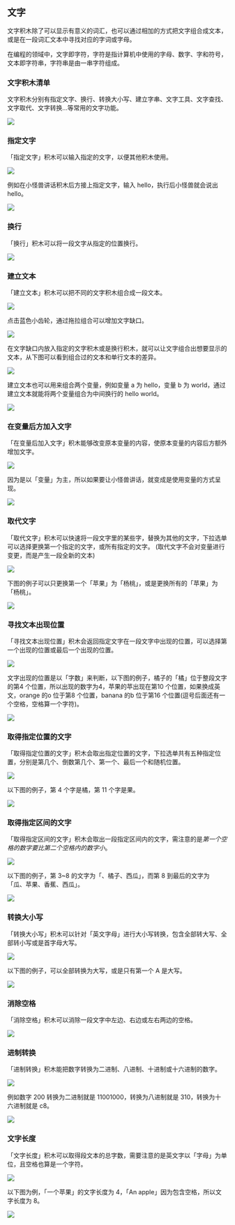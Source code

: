## 文字

文字积木除了可以显示有意义的词汇，也可以通过相加的方式把文字组合成文本，或是在一段词汇文本中寻找对应的字词或字母。

在编程的领域中，文字即字符，字符是指计算机中使用的字母、数字、字和符号，文本即字符串，字符串是由一串字符组成。

### 文字积木清单

文字积木分别有指定文字、换行、转换大小写、建立字串、文字工具、文字查找、文字取代、文字转换...等常用的文字功能。

![](text/upload_5c03f0c1fd1c247a8c76419994cbbe5b.png)

### 指定文字

「指定文字」积木可以输入指定的文字，以便其他积木使用。

![](text/text-02.jpg)

例如在小怪兽讲话积木后方接上指定文字，输入 hello，执行后小怪兽就会说出 hello。

![](text/text-03.jpg)

### 换行

「换行」积木可以将一段文字从指定的位置换行。

![](text/upload_d6a8bd61e12e54c7f3c5e3ad7a01a5da.png)

### 建立文本

「建立文本」积木可以把不同的文字积木组合成一段文本。

![](text/upload_4d6f5e42864bb06f88ca28ebadf3a48e.png)

点击蓝色小齿轮，通过拖拉组合可以增加文字缺口。

![](text/upload_78bed0534676a80a7423dd603b2e4581.gif)

在文字缺口内放入指定的文字积木或是换行积木，就可以让文字组合出想要显示的文本，从下图可以看到组合过的文本和单行文本的差异。

![](text/upload_d9ed1672b318256d9807c626ff9693ac.png)

建立文本也可以用来组合两个变量，例如变量 a 为 hello，变量 b 为 world，通过建立文本就能将两个变量组合为中间换行的 hello world。

![](text/upload_362a69d6462aeb94b797a5625fd46b44.png)

### 在变量后方加入文字

「在变量后加入文字」积木能够改变原本变量的内容，使原本变量的内容后方额外增加文字。

![](text/upload_4c010ea08114476a13aa29499d3c1c10.png)

因为是以「变量」为主，所以如果要让小怪兽讲话，就变成是使用变量的方式呈现。

![](text/upload_021201b6ae68c449d8395d9703d1e792.png)

### 取代文字

「取代文字」积木可以快速将一段文字里的某些字，替换为其他的文字，下拉选单可以选择更换第一个指定的文字，或所有指定的文字。 (取代文字不会对变量进行变更，而是产生一段全新的文本)

![](text/upload_49a7f9cff19c7af7d963baa44dbad6bb.png)

下图的例子可以只更换第一个「苹果」为「杨桃」，或是更换所有的「苹果」为「杨桃」。

![](text/upload_3f8739691e3973af97e356cf0e6de17b.png)

### 寻找文本出现位置

「寻找文本出现位置」积木会返回指定文字在一段文字中出现的位置，可以选择第一个出现的位置或最后一个出现的位置。

![](text/upload_eebbd7dbcc332717aa401fc567f8619c.png)

文字出现的位置是以「字数」来判断，以下图的例子，橘子的「橘」位于整段文字的第4 个位置，所以出现的数字为4，苹果的苹出现在第10 个位置，如果换成英文，orange 的o 位于第8 个位置，banana 的b 位于第16 个位置(逗号后面还有一个空格，空格算一个字符)。

![](text/upload_7b239d9fbc07c0bc8d35fa6bd420e84d.png)

### 取得指定位置的文字

「取得指定位置的文字」积木会取出指定位置的文字，下拉选单共有五种指定位置，分别是第几个、倒数第几个、第一个、最后一个和随机位置。

![](text/upload_8556548d2e5e09c38e467238b62caa61.png)

以下图的例子，第 4 个字是橘，第 11 个字是果。

![](text/upload_d23a1f6a85a95b0b688d13584547be27.png)

### 取得指定区间的文字

「取得指定区间的文字」积木会取出一段指定区间内的文字，需注意的是*第一个空格的数字要比第二个空格内的数字小*。

![](text/upload_459d558b111042bf3394fe484aeb4e57.jpg)

以下图的例子，第 3~8 的文字为「、橘子、西瓜」，而第 8 到最后的文字为「瓜、苹果、香蕉、西瓜」。

![](text/upload_acc74ac1a1f548668e24207009839685.jpg)

### 转换大小写

「转换大小写」积木可以针对「英文字母」进行大小写转换，包含全部转大写、全部转小写或是首字母大写。

![](text/upload_30fe4ab135b86e23fc3541e801f35667.png)

以下图的例子，可以全部转换为大写，或是只有第一个 A 是大写。

![](text/upload_9c985f296dbec4db22f7591469fc5777.png)

### 消除空格

「消除空格」积木可以消除一段文字中左边、右边或左右两边的空格。

![](text/upload_609a2bc25a8e60cbac6ad06a5b405702.png)

### 进制转换

「进制转换」积木能把数字转换为二进制、八进制、十进制或十六进制的数字。

![](text/upload_344dcf0486805fe6ab79aedc03abbd81.png)

例如数字 200 转换为二进制就是 11001000，转换为八进制就是 310，转换为十六进制就是 c8。

![](text/upload_b0abca256a8565665b466e2068206fa5.png)

### 文字长度

「文字长度」积木可以取得段文本的总字数，需要注意的是英文字以「字母」为单位，且空格也算是一个字符。

![](text/upload_84526e5790769135da11f6be58cec8a2.png)

以下图为例，「一个苹果」的文字长度为 4，「An apple」因为包含空格，所以文字长度为 8。

![](text/upload_1102ffa30013f5ca07d469657df9fec0.png)
